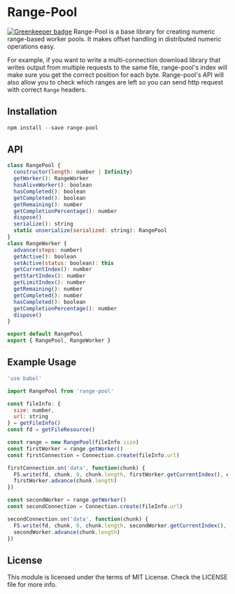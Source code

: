# Range-Pool

[![Greenkeeper badge](https://badges.greenkeeper.io/steelbrain/range-pool.svg)](https://greenkeeper.io/)
Range-Pool is a base library for creating numeric range-based worker pools. It makes offset handling in distributed numeric operations easy.

For example, if you want to write a multi-connection download library that writes output from multiple requests to the same file, range-pool's index will make sure you get the correct position for each byte. Range-pool's API will also allow you to check which ranges are left so you can send http request with correct `Range` headers.

## Installation

```js
npm install --save range-pool
```

## API

```js
class RangePool {
  constructor(length: number | Infinity)
  getWorker(): RangeWorker
  hasAliveWorker(): boolean
  hasCompleted(): boolean
  getCompleted(): boolean
  getRemaining(): number
  getCompletionPercentage(): number
  dispose()
  serialize(): string
  static unserialize(serialized: string): RangePool
}
class RangeWorker {
  advance(steps: number)
  getActive(): boolean
  setActive(status: boolean): this
  getCurrentIndex(): number
  getStartIndex(): number
  getLimitIndex(): number
  getRemaining(): number
  getCompleted(): number
  hasCompleted(): boolean
  getCompletionPercentage(): number
  dispose()
}

export default RangePool
export { RangePool, RangeWorker }
```

## Example Usage

```js
'use babel'

import RangePool from 'range-pool'

const fileInfo: {
  size: number,
  url: string
} = getFileInfo()
const fd = getFileResource()

const range = new RangePool(fileInfo.size)
const firstWorker = range.getWorker()
const firstConnection = Connection.create(fileInfo.url)

firstConnection.on('data', function(chunk) {
  FS.write(fd, chunk, 0, chunk.length, firstWorker.getCurrentIndex(), e => console.log(e))
  firstWorker.advance(chunk.length)
})

const secondWorker = range.getWorker()
const secondConnection = Connection.create(fileInfo.url)

secondConnection.on('data', function(chunk) {
  FS.write(fd, chunk, 0, chunk.length, secondWorker.getCurrentIndex(), e => console.log(e))
  secondWorker.advance(chunk.length)
})
```

## License
This module is licensed under the terms of MIT License. Check the LICENSE file for more info.
